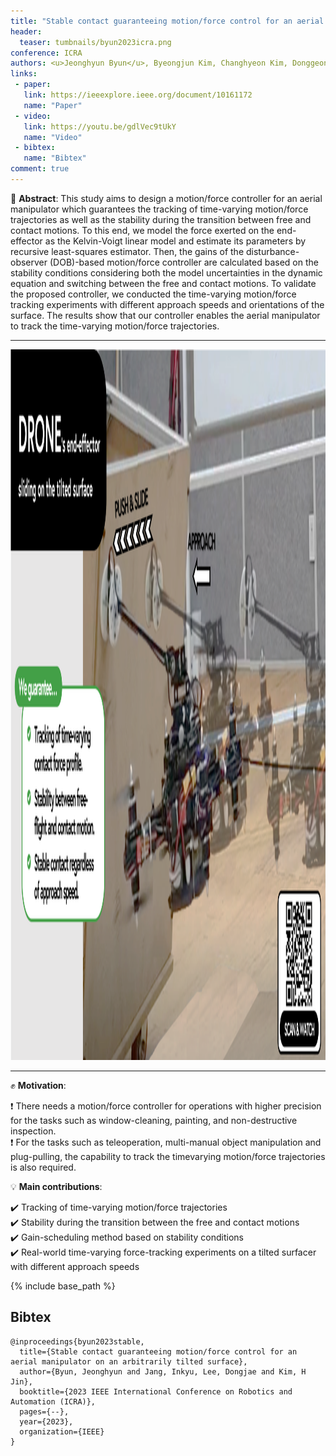 ```yaml
---
title: "Stable contact guaranteeing motion/force control for an aerial manipulator on an arbitrarily tilted surface"
header:
  teaser: tumbnails/byun2023icra.png
conference: ICRA
authors: <u>Jeonghyun Byun</u>, Byeongjun Kim, Changhyeon Kim, Donggeon David Oh, and H. Jin Kim
links:
 - paper:
   link: https://ieeexplore.ieee.org/document/10161172
   name: "Paper"
 - video:
   link: https://youtu.be/gdlVec9tUkY
   name: "Video"
 - bibtex: 
   name: "Bibtex"
comment: true
---
```


📃 **Abstract**: This study aims to design a motion/force controller for an aerial manipulator which guarantees the tracking of time-varying motion/force trajectories as well as the stability during the transition between free and contact motions. To this end, we model the force exerted on the end-effector as the Kelvin-Voigt linear model and estimate its parameters by recursive least-squares estimator. Then, the gains of the disturbance-observer (DOB)-based motion/force controller are calculated based on the stability conditions considering both the model uncertainties in the dynamic equation and switching between the free and contact motions. To validate the proposed controller, we conducted the time-varying motion/force tracking experiments with different approach speeds and orientations of the surface. The results show that our controller enables the aerial manipulator to track the time-varying motion/force trajectories.

---

<center><img src="/images/tumbnails/byun2023icra.png" width="2020" height="1137"></center>

---

✊ **Motivation**: 

❗ There needs a motion/force controller for operations with higher precision for the tasks such as window-cleaning, painting, and non-destructive inspection. <br> 
❗ For the tasks such as teleoperation, multi-manual object manipulation and plug-pulling, the capability to track the timevarying motion/force trajectories is also required.

💡 **Main contributions**: 

✔️ Tracking of time-varying motion/force trajectories <br>
✔️ Stability during the transition between the free and contact motions <br>
✔️ Gain-scheduling method based on stability conditions <br>
✔️  Real-world time-varying force-tracking experiments on a tilted surfacer with different approach speeds 

{% include base_path %}

## Bibtex <a id="bibtex"></a>
```
@inproceedings{byun2023stable,
  title={Stable contact guaranteeing motion/force control for an aerial manipulator on an arbitrarily tilted surface},
  author={Byun, Jeonghyun and Jang, Inkyu, Lee, Dongjae and Kim, H Jin},
  booktitle={2023 IEEE International Conference on Robotics and Automation (ICRA)},
  pages={--},
  year={2023},
  organization={IEEE}
}
```
